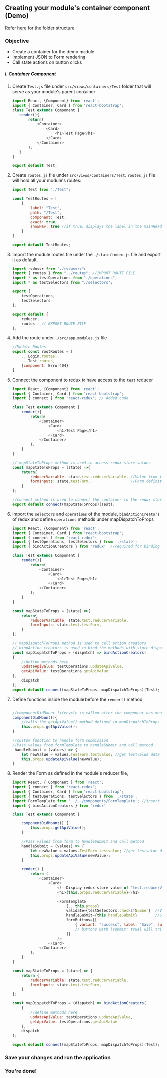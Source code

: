 ## Creating your module's container component (Demo)
Refer [here](../LLD/FileStructure.md) for the folder structure
### Objective  
* Create a container for the demo module
* Implement JSON to Form rendering
* Call state actions on button clicks

##### I. Container Component
1. Create `Test.js` file under `src/views/containers/Test` folder that will serve as your module's parent container 

     ```javascript
    import React, {Component} from 'react';
    import { Container, Card } from 'react-bootstrap';
    class Test extends Component {
        render(){
            return(
                <Container>
                    <Card>
                        <h1>Test Page</h1>
                    </Card>
                </Container>
            );
        }
    }
    
    export default Test;
    
    ```
2. Create `routes.js` file under `src/views/containers/Test`.
`routes.js` file will hold all your module's routes:
    ```javascript
    import Test from "./Test";
    
    const TestRoutes = [
        {
            label: "Test",
            path: "/Test",
            component: Test,
            exact: true,
            showNav: true //if true, displays the label in the mainHeader.js component
        }
    ]
    
    export default TestRoutes;
    ```
3. Import the module routes file under the `./state/index.js` file and export it as default.
   
    ```javascript
    import reducer from "./reducers";
    import { routes } from "../routes"; //IMPORT ROUTE FILE
    import * as testOperations from "./operations";
    import * as testSelectors from "./selectors";
    
    export {
        testOperations,
        testSelectors
    };
    
    export default {
        reducer,
        routes   // EXPORT ROUTE FILE
    };

    ```

4. Add the route under `./src/app.modules.js` file
    ```javascript
    //Module Routes
    export const rootRoutes = [
        ...Login.routes,
        ...Test.routes,
        {component: Error404}
    ]

    ```
5. Connect the component to redux to have access to the `test` reducer
    ```javascript
    import React, {Component} from 'react';
    import { Container, Card } from 'react-bootstrap';
    import { connect } from 'react-redux'; // Added code
    
    class Test extends Component {
        render(){
            return(
                <Container>
                    <Card>
                        <h1>Test Page</h1>
                    </Card>
                </Container>
            );
        }
    }
    
    // mapStateToProps method is used to access redux store values
    const mapStateToProps = (state) =>{
        return{
            reducerVariable: state.test.reducerVariable. //Value from the module's reducer.js file
            formInputs: state.testForm,                  //Form definition in the module's reducer.js file
        }    
    };
    
    //connect method is used to connect the container to the redux store
    export default connect(mapStateToProps)(Test);
    
    ```
    
6. import the `selectors` and `operations` of the module, `bindActionCreators` of redux and define `operations` methods under mapDispatchToProps  
    ```javascript
    import React, {Component} from 'react';
    import { Container, Card } from 'react-bootstrap';
    import { connect } from 'react-redux';
    import { testOperations, testSelectors } from './state';
    import { bindActionCreators } from 'redux'  //required for binding action creators
    
    class Test extends Component {
        render(){
            return(
                <Container>
                    <Card>
                        <h1>Test Page</h1>
                    </Card>
                </Container>
            );
        }
    }
    
    const mapStateToProps = (state) =>{
        return{
            reducerVariable: state.test.reducerVariable,
            formInputs: state.test.testForm,
        }    
    };
    
    // mapDispatchToProps method is used to call action creators
    // bindAction creators is used to bind the methods with store dispatch
    const mapDispatchToProps = (dispatch) => bindActionCreators(
    {
        //define methods here
        updateApiValue: testOperations.updateApiValue,
        getApiValue: testOperations.getApiValue
    }, 
        dispatch 
    );
    export default connect(mapStateToProps, mapDispatchToProps)(Test);
    ```

7. Define functions inside the module before the `render()` method
    ```javascript
    
    //componentDidMount lifecycle is called after the component has mounted
    componentDidMount(){
        //calls the getApiValue() method defined in mapDispatchToProps
        this.props.getApiValue();
    }
    
    //custom function to handle form submission
    //Pass values from formTemplate to handleSubmit and call method
     handleSubmit = (values) => {
        let newValue = values.TestForm.testvalue; //get testvalue data from form's TestForm model
        this.props.updateApiValue(newValue);
    }

    ```

8. Render the Form as defined in the module's reducer file,
    ```javascript
    import React, { Component } from 'react';
    import { connect } from 'react-redux';
    import { Container, Card } from 'react-bootstrap';
    import { testOperations, testSelectors } from './state';
    import FormTemplate from '../../components/FormTemplate'; //insert this code
    import { bindActionCreators } from 'redux' 
    
    class Test extends Component {
    
        componentDidMount() {
            this.props.getApiValue();
        }
    
        //Pass values from form to handleSubmit and call method
        handleSubmit = (values) => {
            let newValue = values.TestForm.testvalue; //get testvalue data from form's TestForm model
            this.props.updateApiValue(newValue);
        }
    
        render() {
            return (
                <Container>
                    <Card>
                        <!--Display redux store value of 'test.reducerVariable'-->
                        <h1>{this.props.reducerVariable}</h1>
    
                        <FormTemplate
                            {...this.props}
                            validate={testSelectors.checkIfNumber}  //Validation for form
                            handleSubmit={this.handleSubmit}        //Submit action handler
                            formButtons={[
                                { variant: "success", label: "Save", submit: true }
                                // buttons with [submit: true] will trigger the handleSubmit as defined in FormTemplate.js
                            ]}
                        />
                    </Card>
                </Container>
            );
        }
    }
    
    const mapStateToProps = (state) => {
        return {
            reducerVariable: state.test.reducerVariable,
            formInputs: state.test.testForm,
        }
    };
    
    const mapDispatchToProps = (dispatch) => bindActionCreators(
        {
            //define methods here
            updateApiValue: testOperations.updateApiValue,
            getApiValue: testOperations.getApiValue
        }, 
        dispatch 
    );
    
    export default connect(mapStateToProps, mapDispatchToProps)(Test);
    ```

### Save your changes and run the application
### You're done!